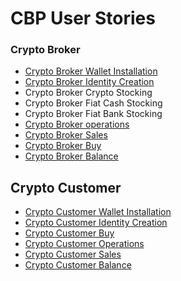 # CBP User Stories

### Crypto Broker
* [Crypto Broker Wallet Installation](stories/Crypto_Broker_Wallet_Installation.story)
* [Crypto Broker Identity Creation](stories/Crypto_Broker_Identity_Creation.story)
* Crypto Broker Crypto Stocking
* Crypto Broker Fiat Cash Stocking
* Crypto Broker Fiat Bank Stocking
* [Crypto Broker operations](stories/Crypto_Broker_Operations.story)
* [Crypto Broker Sales](stories/Crypto_Broker_Sales.story)
* [Crypto Broker Buy](stories/Crypto_Broker_Buy.story)
* [Crypto Broker Balance](stories/Crypto_Broker_Balance.story)

## Crypto Customer
* [Crypto Customer Wallet Installation](stories/Crypto_Customer_Wallet_Installation.story)
* [Crypto Customer Identity Creation](stories/Crypto_Customer_Identity_Creation.story)
* [Crypto Customer Buy](stories/Crypto_Customer_Buy.story)
* [Crypto Customer Operations](stories/Crypto_Customer_Operations.story)
* [Crypto Customer Sales](stories/Crypto_Customer_Sales.story)
* [Crypto Customer Balance](stories/Crypto_Customer_Balance.story)
